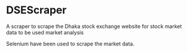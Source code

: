 # DSEScraper
A scraper to scrape the Dhaka stock exchange website for stock market data to be used market analysis

Selenium have been used to scrape the market data. 
